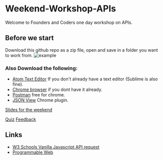 # Weekend-Workshop-APIs
Welcome to Founders and Coders one day workshop on APIs.

## Before we start
Download this github repo as a zip file, open and save in a folder you want to work from.
![example](https://files.gitter.im/foundersandcoders/workshop-html-css/cGgD/Screen-Shot-2017-04-20-at-18.57.22.png)

### Also Download the following:
+ [Atom Text Editor](https://atom.io/) If you don't already have a text editor (Sublime is also fine).
+ [Chrome browser](https://www.google.com/chrome/browser/desktop/) if you dont have it already.
+ [Postman](https://www.getpostman.com/) free for chrome.
+ [JSON View](https://chrome.google.com/webstore/detail/jsonview/chklaanhfefbnpoihckbnefhakgolnmc?hl=en) Chrome plugin.


[Slides for the weekend](https://docs.google.com/presentation/d/1GjtRry0XMsaX9FkdEHyxge2KLbDutd7w_85JE1wZF4U/edit?usp=sharing)

[Quiz](http://goo.gl/forms/YI0t4sxCY4)
[Feedback](https://founderscoders.typeform.com/to/up938A)

## Links
+ [W3 Schools Vanilla Javascript API request](http://www.w3schools.com/json/json_http.asp)
+ [Programmable Web](http://www.programmableweb.com/)

